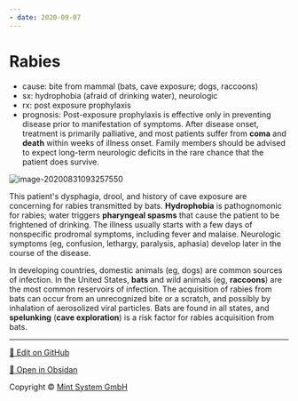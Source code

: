 ```yaml
---
- date: 2020-09-07
---
```


# Rabies

<!-- rabies cause, sx, dx, rx, prognosis -->

- cause: bite from mammal (bats, cave exposure; dogs, raccoons)
- sx: hydrophobia (afraid of drinking water), neurologic
- rx: post exposure prophylaxis
- prognosis: Post-exposure prophylaxis is effective only in preventing disease prior to manifestation of symptoms.  After disease onset, treatment is primarily palliative, and most patients suffer from **coma** and **death** within weeks of illness onset.  Family members should be advised to expect long-term neurologic deficits in the rare chance that the patient does survive.

![image-20200831093257550](https://photos.thisispiggy.com/file/wikiFiles/image-20200831093257550.png)

This patient's dysphagia, drool, and history of cave exposure are concerning for rabies transmitted by bats.  **Hydrophobia** is pathognomonic for rabies; water triggers **pharyngeal spasms** that cause the patient to be frightened of drinking.  The illness usually starts with a few days of nonspecific prodromal symptoms, including fever and malaise.  Neurologic symptoms (eg, confusion, lethargy, paralysis, aphasia) develop later in the course of the disease.

In developing countries, domestic animals (eg, dogs) are common sources of infection.  In the United States, **bats** and wild animals (eg, **raccoons**) are the most common reservoirs of infection.  The acquisition of rabies from bats can occur from an unrecognized bite or a scratch, and possibly by inhalation of aerosolized viral particles.  Bats are found in all states, and **spelunking** (**cave exploration**) is a risk factor for rabies acquisition from bats.


<hr>

[📝 Edit on GitHub](https://github.com/Mint-System/Knowledge/blob/master/rabies.md)

[📂 Open in Obsidan](obsidian://open?vault=Knowledge%20Mint%20System&file=rabies.md ':target=_self')

<footer>Copyright © <a href="https://www.mint-system.ch/">Mint System GmbH</a></footer>